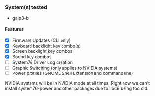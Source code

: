 ### System(s) tested
- galp3-b

#### Features

- [x] Firmware Updates (CLI only)
- [x] Keyboard backlight key combo(s)
- [x] Screen backlight key combos
- [x] Sound key combos
- [ ] System76 Driver Log creation
- [ ] Graphic Switching (only applies to NVIDIA systems)
- [ ] Power profiles (GNOME Shell Extension and command line)

NVIDIA systems will be in NVIDIA mode at all times. Right now we can't install system76-power and other packages due to libc6 being too old. 
